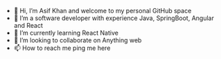 - 👋 Hi, I’m Asif Khan and welcome to my personal GitHub space
- 👀 I’m a software developer with experience Java, SpringBoot, Angular and React
- 🌱 I’m currently learning React Native
- 💞️ I’m looking to collaborate on Anything web
- 📫 How to reach me ping me here

<!---
mkhan95/mkhan95 is a ✨ special ✨ repository because its `README.md` (this file) appears on your GitHub profile.
You can click the Preview link to take a look at your changes.
--->
